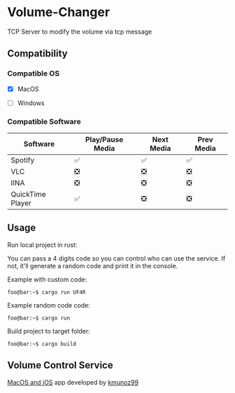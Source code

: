 # Volume-Changer

TCP Server to modify the volume via tcp message

## Compatibility

### Compatible OS

- [x] MacOS
- [ ] Windows


### Compatible Software

|Software|Play/Pause Media |Next Media |Prev Media|
|-------|-----|-----|-----|
|Spotify| :white_check_mark: | :white_check_mark: | :white_check_mark: |
|VLC | :negative_squared_cross_mark: | :negative_squared_cross_mark: | :negative_squared_cross_mark: |
|IINA | :negative_squared_cross_mark: | :negative_squared_cross_mark: | :negative_squared_cross_mark: |
|QuickTime Player | :white_check_mark: | :negative_squared_cross_mark: | :negative_squared_cross_mark: |


## Usage

Run local project in rust:

You can pass a 4 digits code so you can control who can use the service. If not, it'll generate a random code and print it in the console.

Example with custom code:
```console
foo@bar:~$ cargo run UF4R
```

Example random code code:
```console
foo@bar:~$ cargo run
```

Build project to target folder:

```console
foo@bar:~$ cargo build
```

## Volume Control Service

[MacOS and iOS](https://gitlab.verde-loro.com/byteremote/byteremote) app developed by [kmunoz99](https://github.com/kmunoz99)
